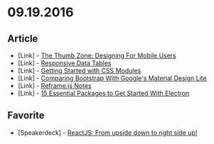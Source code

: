 # 09.19.2016

## Article

- \[Link\] - [The Thumb Zone: Designing For Mobile Users](https://www.smashingmagazine.com/2016/09/the-thumb-zone-designing-for-mobile-users/)
- \[Link\] - [Responsive Data Tables](https://css-tricks.com/responsive-data-tables/)
- \[Link\] - [Getting Started with CSS Modules](https://css-tricks.com/css-modules-part-2-getting-started/)
- \[Link\] - [Comparing Bootstrap With Google's Material Design Lite](http://tutorialzine.com/2015/07/comparing-bootstrap-with-mdl/)
- \[Link\] - [Reframe.js Notes](https://css-tricks.com/reframe-js-notes/)
- \[Link\] - [15 Essential Packages to Get Started With Electron](https://nodesource.com/blog/fifteen-essential-packages-to-get-started-with-electron/)


## Favorite

- \[Speakerdeck\] - [ReactJS: From upside down to right side up!](https://speakerdeck.com/pedronauck/reactjs-from-upside-down-to-right-side-up)
